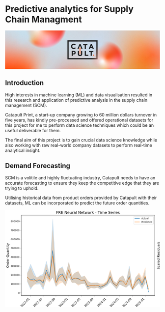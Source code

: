 # Predictive analytics for Supply Chain Managment
![Catapult Print's banner. (Company which project datasets are provided by)](/design/cat_banner.jpg)

## Introduction
High interests in machine learning (ML) and data visualisation resulted in this research and application of predictive analysis in the supply chain management (SCM).

Catapult Print, a start-up company growing to 60 million dollars turnover in five years, has kindly pre-processed and offered operational datasets for this project for me to perform data science techniques which could be an useful deliverable for them.

The final aim of this project is to gain crucial data science knowledge while also working with raw real-world company datasets to perform real-time analytical insight.

## Demand Forecasting
SCM is a volitile and highly fluctuating industry, Catapult needs to have an accurate forecasting to ensure they keep the competitive edge that they are trying to uphold.

Utilising historical data from product orders provided by Catapult with their datasets, ML can be incorporated to predict the future order quantities. 

![FRE Customer predictions. (Cat's customer with the highest sold products)](/findings/images/custom_fre/neural_network/time_series_comparision.png)
